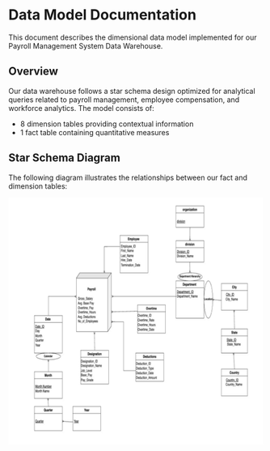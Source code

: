 # Data Model Documentation

This document describes the dimensional data model implemented for our Payroll Management System Data Warehouse.

## Overview

Our data warehouse follows a star schema design optimized for analytical queries related to payroll management, employee compensation, and workforce analytics. The model consists of:

- 8 dimension tables providing contextual information
- 1 fact table containing quantitative measures

## Star Schema Diagram

The following diagram illustrates the relationships between our fact and dimension tables:

![Star Schema Diagram](./images/Star_Diagram.png)
